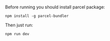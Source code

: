 Before running you should install parcel package:

```
npm install -g parcel-bundler
```

Then just run:

```
npm run dev
```
